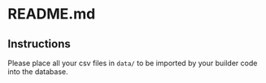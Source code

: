 # README.md

## Instructions

Please place all your csv files in `data/` to be imported by your builder code into the database.
